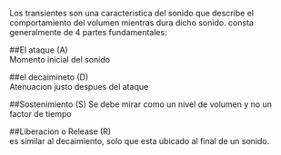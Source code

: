 Los transientes son una caracteristica del sonido que describe el comportamiento del volumen mientras dura dicho sonido.
consta generalmente de 4 partes fundamentales:

##El ataque (A)     
Momento inicial del sonido

##el decaimineto (D)  
Atenuacion justo despues del ataque

##Sostenimiento (S)
Se debe mirar como un nivel de volumen y no un factor de tiempo  

##Liberacion o Release (R)     
es similar al decaimiento, solo que esta ubicado al final de un sonido.

